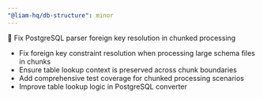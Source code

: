 ```yaml
---
"@liam-hq/db-structure": minor
---
```


🐛 Fix PostgreSQL parser foreign key resolution in chunked processing

- Fix foreign key constraint resolution when processing large schema files in chunks
- Ensure table lookup context is preserved across chunk boundaries
- Add comprehensive test coverage for chunked processing scenarios
- Improve table lookup logic in PostgreSQL converter